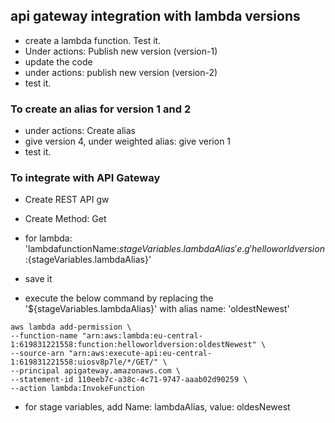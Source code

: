 ## api gateway integration with lambda versions

- create a lambda function. Test it. 
- Under actions: Publish new version (version-1)
- update the code
- under actions: publish new version (version-2)
- test it.

### To create an alias for version 1 and 2

- under actions: Create alias
- give version 4, under weighted alias: give verion 1
- test it.

### To integrate with API Gateway
- Create REST API gw
- Create Method: Get
- for lambda: 'lambdafunctionName:${stageVariables.lambdaAlias}'
e.g 'helloworldversion:${stageVariables.lambdaAlias}'
- save it

- execute the below command by replacing the '${stageVariables.lambdaAlias}' with alias name: 'oldestNewest'
```
aws lambda add-permission \
--function-name "arn:aws:lambda:eu-central-1:619831221558:function:helloworldversion:oldestNewest" \
--source-arn "arn:aws:execute-api:eu-central-1:619831221558:uiosv8p7le/*/GET/" \
--principal apigateway.amazonaws.com \
--statement-id 110eeb7c-a38c-4c71-9747-aaab02d90259 \
--action lambda:InvokeFunction
```

- for stage variables, add Name: lambdaAlias, value: oldesNewest
